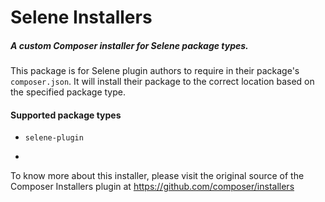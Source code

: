 # Selene Installers
##### A custom Composer installer for Selene package types.

This package is for Selene plugin authors to require in their package's `composer.json`. It will
install their package to the correct location based on the specified package
type.

#### Supported package types

- `selene-plugin`

-

To know more about this installer, please visit the original source of the Composer Installers plugin
at https://github.com/composer/installers
